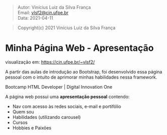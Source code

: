 > Autor: Vinícius Luiz da Silva França  
> Email: [vlsf2@cin.ufpe.br](mailto:vlsf2@cin.ufpe.br)  
> Data: 2021-04-11  

> Copyright(c) 2021 Vinícius Luiz da Silva França

# Minha Página Web - Apresentação 

visualização em: https://cin.ufpe.br/~vlsf2/

A partir das aulas de introdução ao Bootstrap, foi desenvolvido essa página pessoal com o intuito de aprimorar minhas habilidades nessa framework.

Bootcamp HTML Developer | Digital Innovation One

A página web possui uma **apresentação pessoal** contendo:

- Nav com acesso às redes sociais, e-mail e portifólio
- Quem sou
- Habilidades (utilizando carousel)
- Cursos
- Hobbies e Paixões